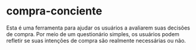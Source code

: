 # compra-conciente
Esta é uma ferramenta para ajudar os usuários a avaliarem suas decisões de compra. Por meio de um questionário simples, os usuários podem refletir se suas intenções de compra são realmente necessárias ou não.
